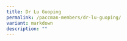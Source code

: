 ```yaml
---
title: Dr Lu Guoping
permalink: /paccman-members/dr-lu-guoping/
variant: markdown
description: ""
---
```

